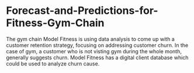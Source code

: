 # Forecast-and-Predictions-for-Fitness-Gym-Chain
The gym chain Model Fitness is using data analysis to come up with a customer retention strategy, focusing on addressing customer churn. In the case of gym, a customer who is not visting gym during the whole month, generally suggests churn. Model Fitness has a digital client database which could be used to analyze churn cause.
